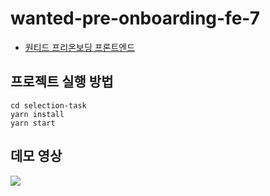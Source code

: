 # wanted-pre-onboarding-fe-7

+ [원티드 프리온보딩 프론트엔드](https://github.com/walking-sunset/selection-task)

## 프로젝트 실행 방법
```
cd selection-task
yarn install
yarn start
```
## 데모 영상
<img src="https://user-images.githubusercontent.com/57422057/194117363-4d76d12f-9b14-477b-8e85-742dfa6bc641.mov"/>
